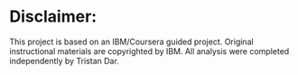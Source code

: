 # Disclaimer:
This project is based on an IBM/Coursera guided project. Original instructional materials are copyrighted by IBM. All analysis were completed independently by Tristan Dar.
